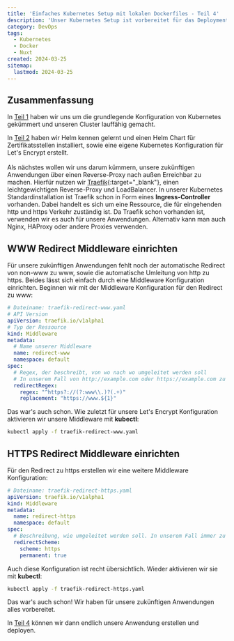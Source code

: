 ```yaml
---
title: 'Einfaches Kubernetes Setup mit lokalen Dockerfiles - Teil 4'
description: 'Unser Kubernetes Setup ist vorbereitet für das Deployment von Anwendungen, die über eine Domain erreichbar sein sollen. Nun ist es an der Zeit eine Anwendung bereitzustellen. Ich baue mit euch eine kleine Nuxt Anwendung und deploye sie mit Kubernetes.'
category: DevOps
tags:
  - Kubernetes
  - Docker
  - Nuxt
created: 2024-03-25
sitemap:
  lastmod: 2024-03-25
---
```

## Zusammenfassung
In [Teil 1](/einfaches-kubernetes-setup-mit-lokalen-dockerfiles-teil-1) haben wir uns um die grundlegende Konfiguration von Kubernetes gekümmert und unseren Cluster lauffähig gemacht.

In [Teil 2](/einfaches-kubernetes-setup-mit-lokalen-dockerfiles-teil-2) haben wir Helm kennen gelernt und einen Helm Chart für Zertifikatsstellen installiert, sowie eine eigene Kubernetes Konfiguration für Let's Encrypt erstellt.
<br/><br/>
Als nächstes wollen wir uns darum kümmern, unsere zukünftigen Anwendungen über einen Reverse-Proxy nach außen Erreichbar zu machen. Hierfür nutzen wir [Traefik](https://traefik.io/traefik/){:target="_blank"}, einen leichtgewichtigen Reverse-Proxy und LoadBalancer. In unserer Kubernetes Standardinstallation ist Traefik schon in Form eines&nbsp;**Ingress-Controller** vorhanden. Dabei handelt es sich um eine Ressource, die für eingehenden http und https Verkehr zuständig ist. Da Traefik schon vorhanden ist, verwenden wir es auch für unsere Anwendungen. Alternativ kann man auch Nginx, HAProxy oder andere Proxies verwenden.

## WWW Redirect Middleware einrichten
Für unsere zukünftigen Anwendungen fehlt noch der automatische Redirect von non-www zu www, sowie die automatische Umleitung von http zu https. Beides lässt sich einfach durch eine Middleware Konfiguration einrichten. Beginnen wir mit der Middleware Konfiguration für den Redirect zu www:

```yaml
# Dateiname: traefik-redirect-www.yaml
# API Version
apiVersion: traefik.io/v1alpha1
# Typ der Ressource
kind: Middleware
metadata:
  # Name unserer Middleware
  name: redirect-www
  namespace: default
spec:
  # Regex, der beschreibt, von wo nach wo umgeleitet werden soll
  # In unserem Fall von http://example.com oder https://example.com zu http://www.example.com bzw. https://www.example.com
  redirectRegex:
    regex: "^https?://(?:www\\.)?(.+)"
    replacement: "https://www.${1}"
```

Das war's auch schon. Wie zuletzt für unsere Let's Encrypt Konfiguration aktivieren wir unsere Middleware mit&nbsp;**kubectl**:

```bash
kubectl apply -f traefik-redirect-www.yaml
```

## HTTPS Redirect Middleware einrichten
Für den Redirect zu https erstellen wir eine weitere Middleware Konfiguration: 

```yaml
# Dateiname: traefik-redirect-https.yaml
apiVersion: traefik.io/v1alpha1
kind: Middleware
metadata:
  name: redirect-https
  namespace: default
spec:
  # Beschreibung, wie umgeleitet werden soll. In unserem Fall immer zu https
  redirectScheme:
    scheme: https
    permanent: true
```

Auch diese Konfiguration ist recht übersichtlich. Wieder aktivieren wir sie mit&nbsp;**kubectl**:

```bash
kubectl apply -f traefik-redirect-https.yaml
```

Das war's auch schon! Wir haben für unsere zukünftigen Anwendungen alles vorbereitet. 

In [Teil 4](/einfaches-kubernetes-setup-mit-lokalen-dockerfiles-teil-4) können wir dann endlich unsere Anwendung erstellen und deployen.
